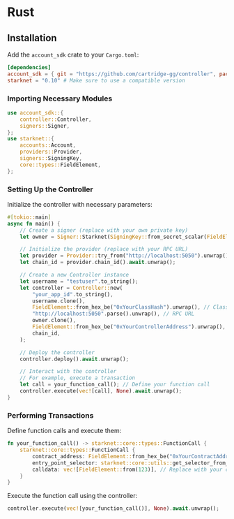# Rust

## Installation

Add the `account_sdk` crate to your `Cargo.toml`:

```toml
[dependencies]
account_sdk = { git = "https://github.com/cartridge-gg/controller", package = "account_sdk" }
starknet = "0.10" # Make sure to use a compatible version
```

### Importing Necessary Modules

```rust
use account_sdk::{
    controller::Controller,
    signers::Signer,
};
use starknet::{
    accounts::Account,
    providers::Provider,
    signers::SigningKey,
    core::types::FieldElement,
};
```

### Setting Up the Controller

Initialize the controller with necessary parameters:

```rust
#[tokio::main]
async fn main() {
    // Create a signer (replace with your own private key)
    let owner = Signer::Starknet(SigningKey::from_secret_scalar(FieldElement::from_hex_be("0xYourPrivateKey").unwrap()));

    // Initialize the provider (replace with your RPC URL)
    let provider = Provider::try_from("http://localhost:5050").unwrap();
    let chain_id = provider.chain_id().await.unwrap();

    // Create a new Controller instance
    let username = "testuser".to_string();
    let controller = Controller::new(
        "your_app_id".to_string(),
        username.clone(),
        FieldElement::from_hex_be("0xYourClassHash").unwrap(), // Class hash
        "http://localhost:5050".parse().unwrap(), // RPC URL
        owner.clone(),
        FieldElement::from_hex_be("0xYourControllerAddress").unwrap(), // Controller address
        chain_id,
    );

    // Deploy the controller
    controller.deploy().await.unwrap();

    // Interact with the controller
    // For example, execute a transaction
    let call = your_function_call(); // Define your function call
    controller.execute(vec![call], None).await.unwrap();
}
```

### Performing Transactions

Define function calls and execute them:

```rust
fn your_function_call() -> starknet::core::types::FunctionCall {
    starknet::core::types::FunctionCall {
        contract_address: FieldElement::from_hex_be("0xYourContractAddress").unwrap(),
        entry_point_selector: starknet::core::utils::get_selector_from_name("yourEntryPoint").unwrap(),
        calldata: vec![FieldElement::from(123)], // Replace with your calldata
    }
}
```

Execute the function call using the controller:

```rust
controller.execute(vec![your_function_call()], None).await.unwrap();
```
